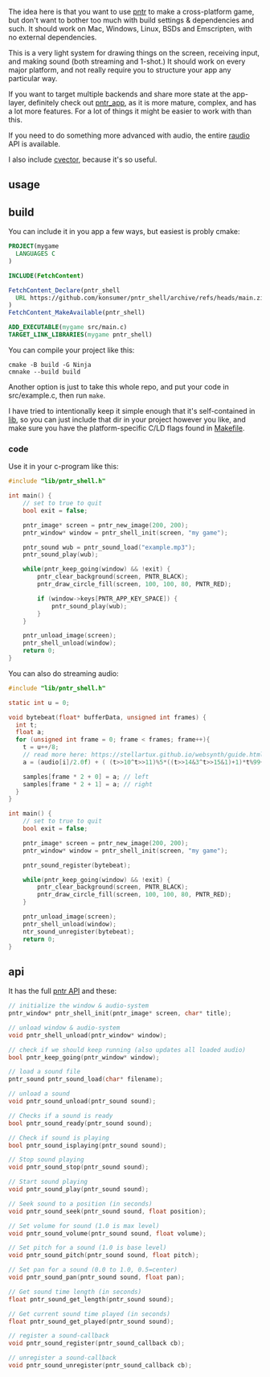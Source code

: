 The idea here is that you want to use [pntr](https://github.com/robloach/pntr) to make a cross-platform game, but don't want to bother too much with build settings & dependencies and such. It should work on Mac, Windows, Linux, BSDs and Emscripten, with no external dependencies.

This is a very light system for drawing things on the screen, receiving input, and making sound (both streaming and 1-shot.) It should work on every major platform, and not really require you to structure your app any particular way.

If you want to target multiple backends and share more state at the app-layer, definitely check out [pntr_app](https://github.com/robloach/pntr_app), as it is more mature, complex, and has a lot more features. For a lot of things it might be easier to work with than this.

If you need to do something more advanced with audio, the entire [raudio](https://github.com/raysan5/raudio) API is available.

I also include [cvector](https://github.com/eteran/c-vector), because it's so useful.

## usage

## build

You can include it in you app a few ways, but easiest is probly cmake:

```cmake
PROJECT(mygame
  LANGUAGES C
)

INCLUDE(FetchContent)

FetchContent_Declare(pntr_shell
  URL https://github.com/konsumer/pntr_shell/archive/refs/heads/main.zip
)
FetchContent_MakeAvailable(pntr_shell)

ADD_EXECUTABLE(mygame src/main.c)
TARGET_LINK_LIBRARIES(mygame pntr_shell)
```

You can compile your project like this:

```
cmake -B build -G Ninja
cmnake --build build
```

Another option is just to take this whole repo, and put your code in src/example.c, then run `make`.

I have tried to intentionally keep it simple enough that it's self-contained in [lib](src/lib), so you can just include that dir in your project however you like, and make sure you have the platform-specific C/LD flags found in [Makefile](Makefile).

### code


Use it in your c-program like this:

```c
#include "lib/pntr_shell.h"

int main() {
    // set to true to quit
    bool exit = false;

    pntr_image* screen = pntr_new_image(200, 200);
    pntr_window* window = pntr_shell_init(screen, "my game");

    pntr_sound wub = pntr_sound_load("example.mp3");
    pntr_sound_play(wub);

    while(pntr_keep_going(window) && !exit) {
        pntr_clear_background(screen, PNTR_BLACK);
        pntr_draw_circle_fill(screen, 100, 100, 80, PNTR_RED);

        if (window->keys[PNTR_APP_KEY_SPACE]) {
            pntr_sound_play(wub);
        }
    }

    pntr_unload_image(screen);
    pntr_shell_unload(window);
    return 0;
}

```

You can also do streaming audio:

```c
#include "lib/pntr_shell.h"

static int u = 0;

void bytebeat(float* bufferData, unsigned int frames) {
  int t;
  float a;
  for (unsigned int frame = 0; frame < frames; frame++){
    t = u++/8;
    // read more here: https://stellartux.github.io/websynth/guide.html
    a = (audio[i]/2.0f) + ( (t>>10^t>>11)%5*((t>>14&3^t>>15&1)+1)*t%99+((3+(t>>14&3)-(t>>16&1))/3*t%99&64) / 2048.0f);

    samples[frame * 2 + 0] = a; // left
    samples[frame * 2 + 1] = a; // right
  }
}

int main() {
    // set to true to quit
    bool exit = false;

    pntr_image* screen = pntr_new_image(200, 200);
    pntr_window* window = pntr_shell_init(screen, "my game");

    pntr_sound_register(bytebeat);

    while(pntr_keep_going(window) && !exit) {
        pntr_clear_background(screen, PNTR_BLACK);
        pntr_draw_circle_fill(screen, 100, 100, 80, PNTR_RED);
    }

    pntr_unload_image(screen);
    pntr_shell_unload(window);
    ntr_sound_unregister(bytebeat);
    return 0;
}
```


## api
It has the full [pntr API](https://github.com/RobLoach/pntr) and these:

```c
// initialize the window & audio-system
pntr_window* pntr_shell_init(pntr_image* screen, char* title);

// unload window & audio-system
void pntr_shell_unload(pntr_window* window);

// check if we should keep running (also updates all loaded audio)
bool pntr_keep_going(pntr_window* window);

// load a sound file
pntr_sound pntr_sound_load(char* filename);

// unload a sound
void pntr_sound_unload(pntr_sound sound);

// Checks if a sound is ready
bool pntr_sound_ready(pntr_sound sound);

// Check if sound is playing
bool pntr_sound_isplaying(pntr_sound sound);

// Stop sound playing
void pntr_sound_stop(pntr_sound sound);

// Start sound playing
void pntr_sound_play(pntr_sound sound);

// Seek sound to a position (in seconds)
void pntr_sound_seek(pntr_sound sound, float position);

// Set volume for sound (1.0 is max level)
void pntr_sound_volume(pntr_sound sound, float volume);

// Set pitch for a sound (1.0 is base level)
void pntr_sound_pitch(pntr_sound sound, float pitch);

// Set pan for a sound (0.0 to 1.0, 0.5=center)
void pntr_sound_pan(pntr_sound sound, float pan);

// Get sound time length (in seconds)
float pntr_sound_get_length(pntr_sound sound);

// Get current sound time played (in seconds)
float pntr_sound_get_played(pntr_sound sound);

// register a sound-callback
void pntr_sound_register(pntr_sound_callback cb);

// unregister a sound-callback
void pntr_sound_unregister(pntr_sound_callback cb);
```
